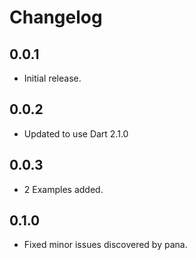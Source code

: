 # Changelog

## 0.0.1

- Initial release.

## 0.0.2

- Updated to use Dart 2.1.0

## 0.0.3

- 2 Examples added.

## 0.1.0

- Fixed minor issues discovered by pana.